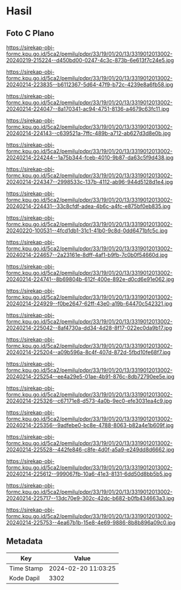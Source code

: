 # Hasil

## Foto C Plano

https://sirekap-obj-formc.kpu.go.id/5ca2/pemilu/pdpr/33/19/01/20/13/3319012013002-20240219-215224--d450bd00-0247-4c3c-873b-6e613f7c24e5.jpg

https://sirekap-obj-formc.kpu.go.id/5ca2/pemilu/pdpr/33/19/01/20/13/3319012013002-20240214-223835--b6112367-5d64-47f9-b72c-4239e8a6fb58.jpg

https://sirekap-obj-formc.kpu.go.id/5ca2/pemilu/pdpr/33/19/01/20/13/3319012013002-20240214-224047--8a170341-ac94-4751-8136-a4679c63fc11.jpg

https://sirekap-obj-formc.kpu.go.id/5ca2/pemilu/pdpr/33/19/01/20/13/3319012013002-20240214-224143--c639521a-7ffc-489b-a712-ab627d3d8e0b.jpg

https://sirekap-obj-formc.kpu.go.id/5ca2/pemilu/pdpr/33/19/01/20/13/3319012013002-20240214-224244--1a75b344-fceb-4010-9b87-da63c5f9d438.jpg

https://sirekap-obj-formc.kpu.go.id/5ca2/pemilu/pdpr/33/19/01/20/13/3319012013002-20240214-224347--2998533c-137b-4112-ab96-944d5128d1e4.jpg

https://sirekap-obj-formc.kpu.go.id/5ca2/pemilu/pdpr/33/19/01/20/13/3319012013002-20240214-224431--33c8cfdf-adea-4b6c-a4fc-e875bf0eb835.jpg

https://sirekap-obj-formc.kpu.go.id/5ca2/pemilu/pdpr/33/19/01/20/13/3319012013002-20240220-100531--4fcd1db1-31c1-41b0-9c8d-0dd6471bfc5c.jpg

https://sirekap-obj-formc.kpu.go.id/5ca2/pemilu/pdpr/33/19/01/20/13/3319012013002-20240214-224657--2a23161e-8dff-4af1-b9fb-7c0b0f54660d.jpg

https://sirekap-obj-formc.kpu.go.id/5ca2/pemilu/pdpr/33/19/01/20/13/3319012013002-20240214-224741--8b69804b-612f-400e-892e-d0cd6e91e062.jpg

https://sirekap-obj-formc.kpu.go.id/5ca2/pemilu/pdpr/33/19/01/20/13/3319012013002-20240214-224929--f0be2647-62ff-43e0-a19b-64470c542321.jpg

https://sirekap-obj-formc.kpu.go.id/5ca2/pemilu/pdpr/33/19/01/20/13/3319012013002-20240214-225042--8af4730a-dd34-4d28-8f17-022ec0da9b17.jpg

https://sirekap-obj-formc.kpu.go.id/5ca2/pemilu/pdpr/33/19/01/20/13/3319012013002-20240214-225204--a09b596a-8c4f-407d-872d-5fbd10fe68f7.jpg

https://sirekap-obj-formc.kpu.go.id/5ca2/pemilu/pdpr/33/19/01/20/13/3319012013002-20240214-225254--ee4a29e5-01ae-4b91-876c-8db72790ee5e.jpg

https://sirekap-obj-formc.kpu.go.id/5ca2/pemilu/pdpr/33/19/01/20/13/3319012013002-20240214-225326--c67171e8-d573-4a0b-9ec0-efe3031ea4c9.jpg

https://sirekap-obj-formc.kpu.go.id/5ca2/pemilu/pdpr/33/19/01/20/13/3319012013002-20240214-225356--9adfebe0-bc8e-4788-8063-b82a4e1b609f.jpg

https://sirekap-obj-formc.kpu.go.id/5ca2/pemilu/pdpr/33/19/01/20/13/3319012013002-20240214-225528--442fe846-c8fe-4d0f-a5a9-e249dd8d6662.jpg

https://sirekap-obj-formc.kpu.go.id/5ca2/pemilu/pdpr/33/19/01/20/13/3319012013002-20240214-225612--999067fb-10a6-41e3-8131-6dd50d8bb5b5.jpg

https://sirekap-obj-formc.kpu.go.id/5ca2/pemilu/pdpr/33/19/01/20/13/3319012013002-20240214-225717--13dc70e9-302c-42dc-b682-b0fb434663a3.jpg

https://sirekap-obj-formc.kpu.go.id/5ca2/pemilu/pdpr/33/19/01/20/13/3319012013002-20240214-225753--4ea67b1b-15e8-4e69-9886-8b8b896a09c0.jpg


## Metadata

| Key        | Value               |
| ---------- | ------------------- |
| Time Stamp | 2024-02-20 11:03:25 |
| Kode Dapil | 3302                |



